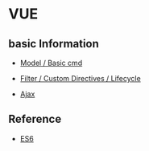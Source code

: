 # VUE

## basic Information

- [Model / Basic cmd](basic/README.md)

- [Filter / Custom Directives / Lifecycle](basicPlus/README.md)

- [Ajax](Ajax/README.md)

## Reference

- [ES6](https://es6.ruanyifeng.com/)
